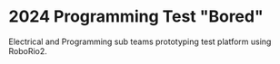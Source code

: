 # 2024 Programming Test "Bored"
Electrical and Programming sub teams prototyping test platform using RoboRio2.
